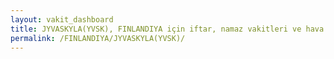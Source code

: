```yaml
---
layout: vakit_dashboard
title: JYVASKYLA(YVSK), FINLANDIYA için iftar, namaz vakitleri ve hava durumu - ilçe/eyalet seç
permalink: /FINLANDIYA/JYVASKYLA(YVSK)/
---
```


<script type="text/javascript">
  var GLOBAL_COUNTRY = 'FINLANDIYA';
  var GLOBAL_CITY = 'JYVASKYLA(YVSK)';
  var GLOBAL_STATE = '';
  var lat = 72;
  var lon = 21;
</script>
